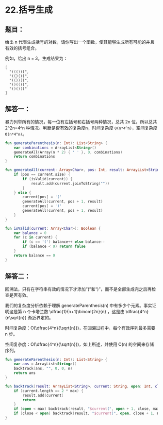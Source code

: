 # 22.括号生成

## 题目：

给出 n 代表生成括号的对数，请你写出一个函数，使其能够生成所有可能的并且有效的括号组合。

例如，给出 n = 3，生成结果为：

	[
	  "((()))",
	  "(()())",
	  "(())()",
	  "()(())",
	  "()()()"
	]

## 解答一：

暴力列举所有的情况，每一位有左括号和右括号两种情况，总共 2n 位，所以总共 2^2n=4^n 种情况。判断是否有效的复杂度n，时间复杂度 `O(n*4^n)`，空间复杂度`O(n*4^n)`。

```kotlin
fun generateParenthesis(n: Int): List<String> {
    var combinations = ArrayList<String>()
    generateAll(Array(n * 2) { ' ' }, 0, combinations)
    return combinations
}
```

```kotlin
fun generateAll(current: Array<Char>, pos: Int, result: ArrayList<String>) {
    if (pos == current.size) {
        if (isValid(current)) {
            result.add(current.joinToString(""))
        }
    } else {
        current[pos] = '('
        generateAll(current, pos + 1, result)
        current[pos] = ')'
        generateAll(current, pos + 1, result)
    }
}
```

```kotlin
fun isValid(current: Array<Char>): Boolean {
    var balance = 0
    for (c in current) {
        if (c == '(') balance++ else balance--
        if (balance < 0) return false
    }
    return balance == 0
}
```

## 解答二：

回溯法，只有在字符串有效的情况下才添加“(”和“)”，而不是全部生成完之后再检查是否有效。

我们的复杂度分析依赖于理解 generateParenthesis(n) 中有多少个元素。事实证明这是第 n 个卡塔兰数 \dfrac{1}{n+1}\binom{2n}{n} ，这是由 \dfrac{4^n}{n\sqrt{n}} 渐近界定的。

时间复杂度：O(\dfrac{4^n}{\sqrt{n}})，在回溯过程中，每个有效序列最多需要 n 步。

空间复杂度：O(\dfrac{4^n}{\sqrt{n}})，如上所述，并使用 O(n) 的空间来存储序列。

```kotlin
fun generateParenthesis(n: Int): List<String> {
    var ans = ArrayList<String>()
    backtrack(ans, "", 0, 0, n)
    return ans
}
```

```kotlin
fun backtrack(result: ArrayList<String>, current: String, open: Int, close: Int, max: Int) {
    if (current.length == 2 * max) {
        result.add(current)
        return
    }
    if (open < max) backtrack(result, "$current(", open + 1, close, max)
    if (close < open) backtrack(result, "$current)", open, close + 1, max)
}
```
